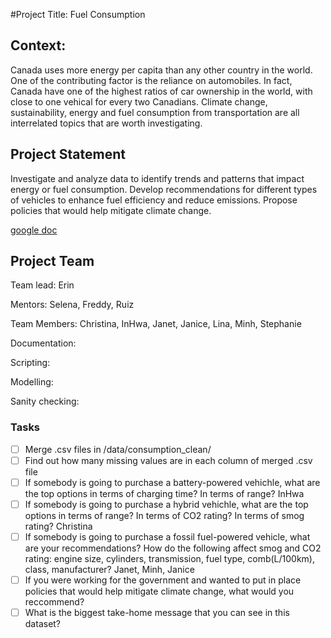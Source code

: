 #Project Title: Fuel Consumption

## Context:
Canada uses more energy per capita than any other country in the world. One of the contributing factor is the reliance on automobiles. In fact, Canada have one of the highest ratios of car ownership in the world, with close to one vehical for every two Canadians. Climate change, sustainability, energy and fuel consumption from transportation are all interrelated topics that are worth investigating.

## Project Statement
Investigate and analyze data to identify trends and patterns that impact energy or fuel consumption. Develop recommendations for different types of vehicles to enhance fuel efficiency and reduce emissions. Propose policies that would help mitigate climate change.

[google doc](https://docs.google.com/document/d/145bdINznB5TpugOunzHF2LDdQuCvEcXMLCGlhdBBLb4/edit)

## Project Team

Team lead: Erin 

Mentors: Selena, Freddy, Ruiz

Team Members: Christina, InHwa, Janet, Janice, Lina, Minh, Stephanie




Documentation:

Scripting:

Modelling: 

Sanity checking: 

### Tasks
- [ ] Merge .csv files in /data/consumption_clean/
- [ ] Find out how many missing values are in each column of merged .csv file
- [ ] If somebody is going to purchase a battery-powered vehichle, what are the top options in terms of charging time? In terms of range? InHwa
- [ ] If somebody is going to purchase a hybrid vehichle, what are the top options in terms of range? In terms of CO2 rating? In terms of smog rating? Christina
- [ ] If somebody is going to purchase a fossil fuel-powered vehicle, what are your recommendations? How do the following affect smog and CO2 rating: engine size, cylinders, transmission, fuel type, comb(L/100km), class, manufacturer? Janet, Minh, Janice
- [ ] If you were working for the government and wanted to put in place policies that would help mitigate climate change, what would you reccommend?
- [ ] What is the biggest take-home message that you can see in this dataset?